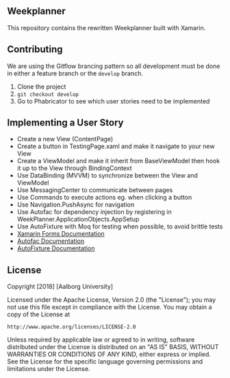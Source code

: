 ## Weekplanner

This repository contains the rewritten Weekplanner built with Xamarin.

## Contributing

We are using the Gitflow brancing pattern so all development must be done in either a feature branch or the `develop` branch.

1. Clone the project
2. `git checkout develop`
3. Go to Phabricator to see which user stories need to be implemented

## Implementing a User Story

- Create a new View (ContentPage)
- Create a button in TestingPage.xaml and make it navigate to your new View
- Create a ViewModel and make it inherit from BaseViewModel then hook it up to the View through BindingContext
- Use DataBinding (MVVM) to synchronize between the View and ViewModel
- Use MessagingCenter to communicate between pages
- Use Commands to execute actions eg. when clicking a button
- Use Navigation.PushAsync for navigation
- Use Autofac for dependency injection by registering in WeekPlanner.ApplicationObjects.AppSetup
- Use AutoFixture with Moq for testing when possible, to avoid brittle tests
- [Xamarin Forms Documentation](https://developer.xamarin.com/guides/xamarin-forms/)
- [Autofac Documentation](http://autofac.readthedocs.io/en/latest/getting-started/index.html)
- [AutoFixture Documentation](https://github.com/AutoFixture/AutoFixture/wiki/Cheat-Sheet)

## License

Copyright [2018] [Aalborg University]

Licensed under the Apache License, Version 2.0 (the "License");
you may not use this file except in compliance with the License.
You may obtain a copy of the License at

    http://www.apache.org/licenses/LICENSE-2.0

Unless required by applicable law or agreed to in writing, software
distributed under the License is distributed on an "AS IS" BASIS,
WITHOUT WARRANTIES OR CONDITIONS OF ANY KIND, either express or implied.
See the License for the specific language governing permissions and
limitations under the License.
